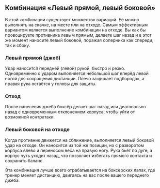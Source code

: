 ﻿## Комбинация «Левый прямой, левый боковой»

  

В этой комбинации существует множество вариаций. Её можно выполнять на скачке, на месте или на отходе. Самым эффективным вариантом является выполнение комбинации на отходе. Вы как бы провоцируете противника левым прямым, делаете шаг назад и в этот же момент наносите левый боковой, поражая соперника как спереди, так и сбоку.

  


  

### Левый прямой (джеб)

  

Удар наносится передней (левой) рукой, быстро и резко. Одновременно с ударом выполняется небольшой шаг вперёд левой ногой для сокращения дистанции. Плечо защищает подбородок, а правая рука остаётся у головы для защиты.

  

### Отход

  

После нанесения джеба боксёр делает шаг назад или диагонально назад с одновременным отклонением корпуса, чтобы уйти от возможной контратаки.

  

### Левый боковой на отходе

  

Когда противник движется на сближение, выполняется левый боковой удар на отходе. Он наносится из той же позиции, но с разворотом корпуса влево и переносом веса на правую ногу. Рука бьёт по дуге, а корпус чуть уходит назад, что позволяет избегать прямого контакта и сохранять баланс.

  

Эта комбинация лучше всего отрабатывается на боксерских лапах, где тренер меняет дистанцию, двигаясь на вас после вашего переднего джеба.



